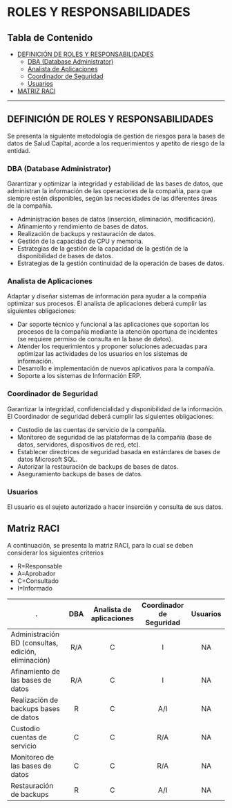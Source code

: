 # ROLES Y RESPONSABILIDADES

## Tabla de Contenido

* [DEFINICIÓN DE ROLES Y RESPONSABILIDADES](#definición-de-roles-y-responsabilidades)
  + [DBA (Database Administrator)](#dba-database-administrator)
  + [Analista de Aplicaciones](#analista-de-aplicaciones)
  + [Coordinador de Seguridad](#coordinador-de-seguridad)
  + [Usuarios](#usuarios)
* [MATRIZ RACI](#matriz-raci)

 - - -

## DEFINICIÓN DE ROLES Y RESPONSABILIDADES

Se presenta la siguiente metodología de gestión de riesgos para la bases de datos de Salud Capital, acorde a los requerimientos y apetito de riesgo de la entidad.

### DBA (Database Administrator)

Garantizar y optimizar la integridad y estabilidad de las bases de datos, que administran la información de las operaciones de la compañía, para que siempre estén disponibles, según las necesidades de las diferentes áreas de la compañía.

* Administración bases de datos (inserción, eliminación, modificación). 
* Afinamiento y rendimiento de bases de datos.
* Realización de backups y restauración de datos.
* Gestión de la capacidad de CPU y memoria.
* Estrategias de la gestión de la capacidad de la gestión de la disponibilidad de bases de datos.
* Estrategias de la gestión continuidad de la operación de bases de datos.

### Analista de Aplicaciones

Adaptar y diseñar sistemas de información para ayudar a la compañía optimizar sus procesos. El analista de aplicaciones deberá cumplir las siguientes obligaciones:

* Dar soporte técnico y funcional a las aplicaciones que soportan los procesos de la compañía mediante la atención oportuna de incidentes (se requiere permiso de consulta en la base de datos).
* Atender los requerimientos y proponer soluciones adecuadas para optimizar las actividades de los usuarios en los sistemas de información.
* Desarrollo e implementación de nuevos aplicativos para la compañía.
* Soporte a los sistemas de Información ERP.

### Coordinador de Seguridad

Garantizar la integridad, confidencialidad y disponibilidad de la información. El Coordinador de seguridad deberá cumplir las siguientes obligaciones:

* Custodio de las cuentas de servicio de la compañía.
* Monitoreo de seguridad de las plataformas de la compañía (base de datos, servidores, dispositivos de red, etc).
* Establecer directrices de seguridad basada en estándares de bases de datos Microsoft SQL.
* Autorizar la restauración de backups de bases de datos.
* Aseguramiento backups de bases de datos.

### Usuarios

El usuario es el sujeto autorizado a hacer inserción y consulta de sus datos.

## Matriz RACI

A continuación, se presenta la matriz RACI, para la cual se deben considerar los siguientes criterios

* R=Responsable
* A=Aprobador
* C=Consultado
* I=Informado

 . | DBA | Analista de aplicaciones | Coordinador de Seguridad | Usuarios
---|:---:|:------------------------:|:------------------------:|:---------:
Administración BD (consultas, edición, eliminación)| R/A | C | I | NA
Afinamiento de las bases de datos| R/A | C | I | NA
Realización de backups bases de datos| R | C | A/I | NA
Custodio cuentas de servicio| C | C | R/A | NA
Monitoreo de las bases de datos| C | C | R/A | NA
Restauración de backups| R | C | A/I | NA

